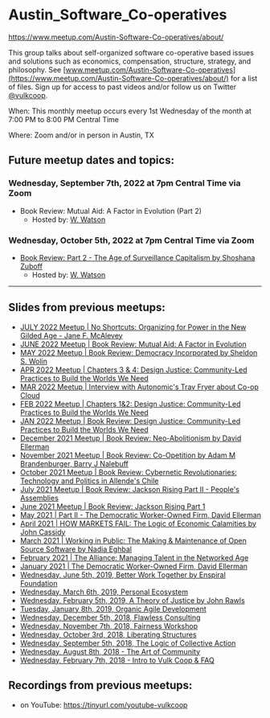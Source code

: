 # Austin_Software_Co-operatives
https://www.meetup.com/Austin-Software-Co-operatives/about/

This group talks about self-organized software co-operative based issues and solutions such as economics, compensation, structure, strategy, and philosophy. See [www.meetup.com/Austin-Software-Co-operatives](https://www.meetup.com/Austin-Software-Co-operatives/about/) for a list of files. Sign up for access to past videos and/or follow us on Twitter [@vulkcoop](https://twitter.com/vulkcoop).

When: This monthly meetup occurs every 1st Wednesday of the month at 7:00 PM to 8:00 PM Central Time 

Where: Zoom and/or in person in Austin, TX 

Future meetup dates and topics:
---

### Wednesday, September 7th, 2022 at 7pm Central Time via Zoom
- Book Review: Mutual Aid: A Factor in Evolution (Part 2)
  - Hosted by: [W. Watson](https://github.com/wavell)

### Wednesday, October 5th, 2022 at 7pm Central Time via Zoom
- [Book Review: Part 2 - The Age of Surveillance Capitalism by Shoshana Zuboff](https://www.meetup.com/Austin-Software-Co-operatives/events/287615781/)
  - Hosted by: [W. Watson](https://github.com/wavell)
  
---

Slides from previous meetups: 
---
- [JULY 2022 Meetup | No Shortcuts: Organizing for Power in the New Gilded Age - Jane F. McAlevey](https://www.mindomo.com/mindmap/f36e67d4c3514821948389a103915e1b)
- [JUNE 2022 Meetup | Book Review: Mutual Aid: A Factor in Evolution](https://docs.google.com/presentation/d/1kmJIXClg-UOvyVT-Blt5MkLUpKyVbI-7zU86OMCtCLs/edit#slide=id.p)
- [MAY 2022 Meetup | Book Review: Democracy Incorporated by Sheldon S. Wolin](https://docs.google.com/presentation/d/1rC5DMnUll8sjG1ElOenm9Fg5y2Vam-mWVvFwFKoZAAI/edit#slide=id.g309c0578bd_0_100)
- [APR 2022 Meetup | Chapters 3 & 4: Design Justice: Community-Led Practices to Build the Worlds We Need](https://docs.google.com/presentation/d/1BLwjF7g28dWNvrLkWSKHbum0q0HsOTxw7o75PMo9nGU/edit#slide=id.p)
- [MAR 2022 Meetup | Interview with Autonomic's Trav Fryer about Co-op Cloud](https://docs.google.com/presentation/d/1MRGAZV_O5W7seswiG4vVBi_ssh85qNifRZYq4inAwhs/edit#slide=id.p)
- [FEB 2022 Meetup | Chapters 1&2: Design Justice: Community-Led Practices to Build the Worlds We Need](https://docs.google.com/presentation/d/1uF7xGz-Qj7xoLub06HOt_Lx6ghXHRez4aSYtCy3asFY/edit#slide=id.p)
- [JAN 2022 Meetup | Book Review: Design Justice: Community-Led Practices to Build the Worlds We Need](https://docs.google.com/presentation/d/1afVOYQ2Tz1mmfRyFZbLxHFR91S7bUR9Fu5RAPsfKC2g/edit#slide=id.p)
- [December 2021 Meetup | Book Review: Neo-Abolitionism by David Ellerman](https://elkner.net/NeoAbolitionism/#1)
- [November 2021 Meetup | Book Review: Co-Opetition by Adam M Brandenburger, Barry J Nalebuff](https://docs.google.com/presentation/d/1L1ZPGgVhP-2aSUcx88hohP223j67O7tHakMprfUG9RQ/edit?pli=1#slide=id.p)
- [October 2021 Meetup | Book Review: Cybernetic Revolutionaries: Technology and Politics in Allende's Chile](https://docs.google.com/presentation/d/1cEpCRarZU29c4GfNlaG5nIL3VRC9400--z-JTjy2MeM/edit)
- [July 2021 Meetup | Book Review: Jackson Rising Part II - People's Assemblies](https://docs.google.com/presentation/d/1O4SL2YV6BQ9gHrkvKs6JG7N3jbBeTRtZDfO4DqtTSX8/edit#slide=id.p)
- [June 2021 Meetup | Book Review: Jackson Rising Part 1](https://docs.google.com/presentation/d/1wS-K3k6ARXifZpb29WgNBSBp5l_E2M88SMJi7kTTPF4/edit#slide=id.p)
- [May 2021 | Part II - The Democratic Worker-Owned Firm, David Ellerman](https://docs.google.com/presentation/d/1Fj13bn4ioGBbH3NQvbLK5w1c2qBh8-uyYM-RzSTp7Ao/edit#slide=id.p)
- [April 2021 | HOW MARKETS FAIL: The Logic of Economic Calamities by John Cassidy](https://docs.google.com/presentation/d/143SZfp4WaQ-enFmxkI_7T0dO2yMxbwwI0T4xwOZu54o/edit#slide=id.p)
- [March 2021 | Working in Public: The Making & Maintenance of Open Source Software by Nadia Eghbal](https://docs.google.com/presentation/d/17Lf0-fbdCJYf3yZ4i7-Km2ZV5D8baEjXF5PVHN2Rm-w/edit#slide=id.p)
- [February 2021 | The Alliance: Managing Talent in the Networked Age](https://docs.google.com/presentation/d/1mWxVjEnRab2mkBxxZBRnPN4Ckx7GjlTOMS0yk01cU90/edit#slide=id.p)
- [January 2021 | The Democratic Worker-Owned Firm, David Ellerman](https://docs.google.com/presentation/d/1IWAFAVP95teMU8tZCSP2jrjL3dHlfrDjuDNuE07RAGM/edit#slide=id.p)
- [Wednesday, June 5th, 2019, Better Work Together by Enspiral Foundation](https://docs.google.com/presentation/d/1zPM3tnLeK0g8mQ3XBNtJF9js5PGeHpUJ366ckDvlmKo/edit#slide=id.p)
- [Wednesday, March 6th, 2019, Personal Ecosystem](https://docs.google.com/presentation/d/1Ti8fqXWltGn_9r2oYijlJrkgPrmTd_P2G49ZQp9s8Ow/edit#slide=id.p)
- [Wednesday, February 5th, 2019, A Theory of Justice by John Rawls](https://docs.google.com/presentation/d/13wzpnaXsrJ0eO5P310j4gJFw-686oy9pcvK7TmQuAL0/edit#slide=id.p)
- [Tuesday, January 8th, 2019, Organic Agile Development](https://docs.google.com/presentation/d/1bFITT6NDOvOKNB6OFECbOoGmSttpAeBQXIl7fFKvu10/edit#slide=id.p)
- [Wednesday, December 5th, 2018, Flawless Consulting](https://docs.google.com/presentation/d/1FYrPd6FZvzbKuEjWDL14x_g2RjKztJ8d116TAb76STk/edit#slide=id.p)
- [Wednesday, November 7th, 2018, Fairness Workshop](https://docs.google.com/presentation/d/1uGSRWuy14D86Tph7Z_fPNbWxW9nKVknSCMpctAz5aDw/edit#slide=id.p)
- [Wednesday, October 3rd, 2018, Liberating Structures](https://docs.google.com/presentation/d/1sOf-zWHOKB7gKCN2uA1VNI-y2ChkCUob0MhgfxidKI8/edit#slide=id.p)
- [Wednesday, September 5th, 2018, The Logic of Collective Action ](https://docs.google.com/presentation/d/1yYETTXTsdxr2ezfkBXH7LMmDT8rrbPbYldgk_va0izY/edit#slide=id.p)
- [Wednesday, August 8th, 2018 - The Art of Community](https://docs.google.com/presentation/d/15ityS7dYVKMb0nuPNsmMgMSdjYsc6wrguk0Xz90W_D0/edit#slide=id.p)
- [Wednesday, February 7th, 2018 - Intro to Vulk Coop & FAQ](https://docs.google.com/presentation/d/1qAWtnx45nT0QU0hxpnxEv5HPcjDzx_1o1MjYYIyw1Q0/edit#slide=id.p)


Recordings from previous meetups:
---

- on YouTube: https://tinyurl.com/youtube-vulkcoop
